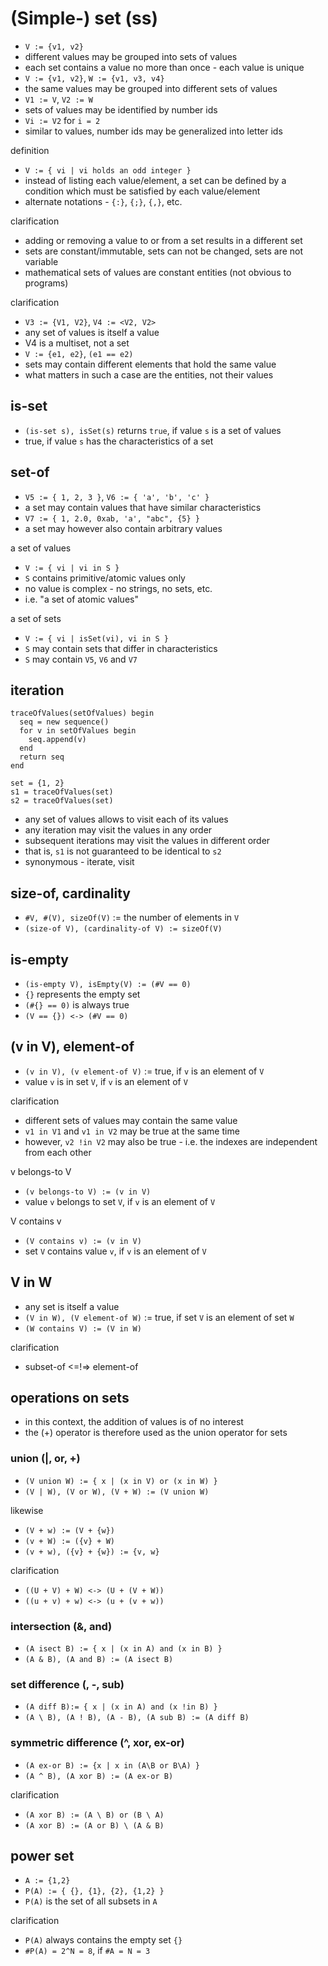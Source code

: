
<!-- ======================================================================= -->
# (Simple-) set (ss)

* `V := {v1, v2}`
* different values may be grouped into sets of values
* each set contains a value no more than once - each value is unique
* `V := {v1, v2}`, `W := {v1, v3, v4}`
* the same values may be grouped into different sets of values
* `V1 := V`, `V2 := W`
* sets of values may be identified by number ids
* `Vi := V2` for `i = 2`
* similar to values, number ids may be generalized into letter ids

definition

* `V := { vi | vi holds an odd integer }`
* instead of listing each value/element,
  a set can be defined by a condition
  which must be satisfied by each value/element
* alternate notations - `{:}`, `{;}`, `{,}`, etc.

clarification

* adding or removing a value to or from a set results in a different set
* sets are constant/immutable, sets can not be changed, sets are not variable
* mathematical sets of values are constant entities (not obvious to programs)

clarification

* `V3 := {V1, V2}`, `V4 := <V2, V2>`
* any set of values is itself a value
* V4 is a multiset, not a set
* `V := {e1, e2}`, `(e1 == e2)`
* sets may contain different elements that hold the same value
* what matters in such a case are the entities, not their values

<!-- ======================================================================= -->
## is-set

* `(is-set s), isSet(s)` returns `true`, if value `s` is a set of values
* true, if value `s` has the characteristics of a set

<!-- ======================================================================= -->
## set-of

* `V5 := { 1, 2, 3 }`, `V6 := { 'a', 'b', 'c' }`
* a set may contain values that have similar characteristics
* `V7 := { 1, 2.0, 0xab, 'a', "abc", {5} }`
* a set may however also contain arbitrary values

a set of values

* `V := { vi | vi in S }`
* `S` contains primitive/atomic values only
* no value is complex - no strings, no sets, etc.
* i.e. "a set of atomic values"

a set of sets

* `V := { vi | isSet(vi), vi in S }`
* `S` may contain sets that differ in characteristics
* `S` may contain `V5`, `V6` and `V7`

<!-- ======================================================================= -->
## iteration

```
traceOfValues(setOfValues) begin
  seq = new sequence()
  for v in setOfValues begin
    seq.append(v)
  end
  return seq
end

set = {1, 2}
s1 = traceOfValues(set)
s2 = traceOfValues(set)
```

* any set of values allows to visit each of its values
* any iteration may visit the values in any order
* subsequent iterations may visit the values in different order
* that is, `s1` is not guaranteed to be identical to `s2`
* synonymous - iterate, visit

<!-- ======================================================================= -->
## size-of, cardinality

* `#V, #(V), sizeOf(V)` := the number of elements in `V`
* `(size-of V), (cardinality-of V) := sizeOf(V)`

<!-- ======================================================================= -->
## is-empty

* `(is-empty V), isEmpty(V) := (#V == 0)`
* `{}` represents the empty set
* `(#{} == 0)` is always true
* `(V == {}) <-> (#V == 0)`

<!-- ======================================================================= -->
## (v in V), element-of

* `(v in V), (v element-of V)` := true, if `v` is an element of `V`
* value `v` is in set `V`, if `v` is an element of `V`

clarification

* different sets of values may contain the same value
* `v1 in V1` and `v1 in V2` may be true at the same time
* however, `v2 !in V2` may also be true -
  i.e. the indexes are independent from each other

v belongs-to V

* `(v belongs-to V) := (v in V)`
* value `v` belongs to set `V`, if `v` is an element of `V`

V contains v

* `(V contains v) := (v in V)`
* set `V` contains value `v`, if `v` is an element of `V`

<!-- ======================================================================= -->
## V in W

* any set is itself a value
* `(V in W), (V element-of W)` := true, if set `V` is an element of set `W`
* `(W contains V) := (V in W)`

clarification

* subset-of <=!=> element-of

<!-- ======================================================================= -->
## operations on sets

* in this context, the addition of values is of no interest
* the (+) operator is therefore used as the union operator for sets

### union (|, or, +)

* `(V union W) := { x | (x in V) or (x in W) }`
* `(V | W), (V or W), (V + W) := (V union W)`

likewise

* `(V + w) := (V + {w})`
* `(v + W) := ({v} + W)`
* `(v + w), ({v} + {w}) := {v, w}`

clarification

* `((U + V) + W) <-> (U + (V + W))`
* `((u + v) + w) <-> (u + (v + w))`

### intersection (&, and)

* `(A isect B) := { x | (x in A) and (x in B) }`
* `(A & B), (A and B) := (A isect B)`

### set difference (\, -, sub)

* `(A diff B):= { x | (x in A) and (x !in B) }`
* `(A \ B), (A ! B), (A - B), (A sub B) := (A diff B)`

### symmetric difference (^, xor, ex-or)

* `(A ex-or B) := {x | x in (A\B or B\A) }`
* `(A ^ B), (A xor B) := (A ex-or B)`

clarification

* `(A xor B) := (A \ B) or (B \ A)`
* `(A xor B) := (A or B) \ (A & B)`

<!-- ======================================================================= -->
## power set

* `A := {1,2}`
* `P(A) := { {}, {1}, {2}, {1,2} }`
* `P(A)` is the set of all subsets in `A`

clarification

* `P(A)` always contains the empty set `{}`
* `#P(A) = 2^N = 8`, if `#A = N = 3`
